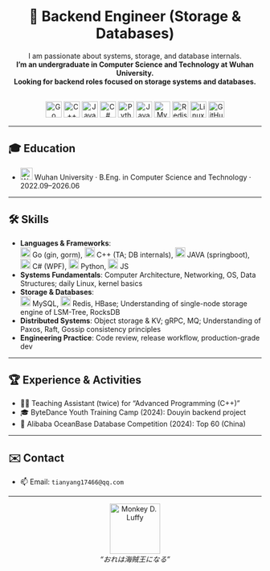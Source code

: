 <!-- Cartoon-style Backend Engineer homepage by Copilot -->
<div align="center">
  
  # 🐾 Backend Engineer (Storage & Databases)

  I am passionate about systems, storage, and database internals.<br>
  <strong>I’m an undergraduate in Computer Science and Technology at Wuhan University.<br>
  Looking for backend roles focused on storage systems and databases.</strong>
  <br/><br/>

  <img src="https://cdn.jsdelivr.net/gh/devicons/devicon/icons/go/go-original.svg" width="32" title="Go" />
  <img src="https://cdn.jsdelivr.net/gh/devicons/devicon/icons/cplusplus/cplusplus-original.svg" width="32" title="C++" />
  <img src="https://cdn.jsdelivr.net/gh/devicons/devicon/icons/java/java-original.svg" width="32" title="Java" />
  <img src="https://cdn.jsdelivr.net/gh/devicons/devicon/icons/csharp/csharp-original.svg" width="32" title="C#" />
  <img src="https://cdn.jsdelivr.net/gh/devicons/devicon/icons/python/python-original.svg" width="32" title="Python" />
  <img src="https://cdn.jsdelivr.net/gh/devicons/devicon/icons/javascript/javascript-original.svg" width="32" title="JavaScript" />
  <img src="https://cdn.jsdelivr.net/gh/devicons/devicon/icons/mysql/mysql-original.svg" width="32" title="MySQL" />
  <img src="https://cdn.jsdelivr.net/gh/devicons/devicon/icons/redis/redis-original.svg" width="32" title="Redis" />
  <img src="https://cdn.jsdelivr.net/gh/devicons/devicon/icons/linux/linux-original.svg" width="32" title="Linux" />
  <img src="https://cdn.jsdelivr.net/gh/devicons/devicon/icons/github/github-original.svg" width="32" title="GitHub" />
</div>

---

## 🎓 Education

- <img src="https://raw.githubusercontent.com/riverfielder/riverfielder/master/assets/wuhan-university.png" width="24" alt="WHU" /> Wuhan University · B.Eng. in Computer Science and Technology · 2022.09–2026.06

---

## 🛠️ Skills

- **Languages & Frameworks**:  
  <img src="https://cdn.jsdelivr.net/gh/devicons/devicon/icons/go/go-original.svg" width="20"/> Go (gin, gorm), 
  <img src="https://cdn.jsdelivr.net/gh/devicons/devicon/icons/cplusplus/cplusplus-original.svg" width="20"/> C++ (TA; DB internals), 
  <img src="https://cdn.jsdelivr.net/gh/devicons/devicon/icons/java/java-original.svg" width="20"/> JAVA (springboot), 
  <img src="https://cdn.jsdelivr.net/gh/devicons/devicon/icons/csharp/csharp-original.svg" width="20"/> C# (WPF), 
  <img src="https://cdn.jsdelivr.net/gh/devicons/devicon/icons/python/python-original.svg" width="20"/> Python,
  <img src="https://cdn.jsdelivr.net/gh/devicons/devicon/icons/javascript/javascript-original.svg" width="20"/> JS
- **Systems Fundamentals**: Computer Architecture, Networking, OS, Data Structures; daily Linux, kernel basics
- **Storage & Databases**:  
  <img src="https://cdn.jsdelivr.net/gh/devicons/devicon/icons/mysql/mysql-original.svg" width="20"/> MySQL, 
  <img src="https://cdn.jsdelivr.net/gh/devicons/devicon/icons/redis/redis-original.svg" width="20"/> Redis, HBase; Understanding of single-node storage engine of LSM-Tree, RocksDB
- **Distributed Systems**: Object storage & KV; gRPC, MQ; Understanding of Paxos, Raft, Gossip consistency principles
- **Engineering Practice**: Code review, release workflow, production-grade dev

---

## 🏆 Experience & Activities

- 🧑‍🏫 Teaching Assistant (twice) for “Advanced Programming (C++)”
- 🎓 ByteDance Youth Training Camp (2024): Douyin backend project
- 🏅 Alibaba OceanBase Database Competition (2024): Top 60 (China)

---

## ✉️ Contact

- 📫 Email: `tianyang17466@qq.com`

---

<div align="center">
  <img src="https://raw.githubusercontent.com/riverfielder/riverfielder/master/assets/rainbow-dino.gif" width="100" alt="Monkey D. Luffy" />
  <br>
  <em>“おれは海賊王になる”</em>
</div>
